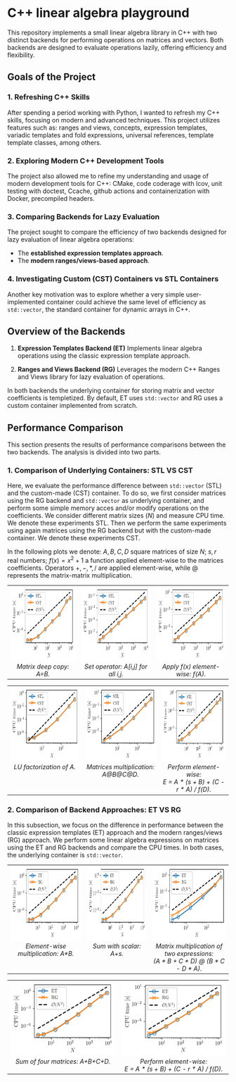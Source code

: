 
# C++ linear algebra playground

This repository implements a small linear algebra library in C++ with two distinct backends for performing operations on matrices and vectors. Both backends are designed to evaluate operations lazily, offering efficiency and flexibility.


## Goals of the Project

### 1. Refreshing C++ Skills
After spending a period working with Python, I wanted to refresh my C++ skills, focusing on modern and advanced techniques. This project utilizes features such as: ranges and views, concepts, expression templates, variadic templates and fold expressions, universal references, template template classes, among others.

### 2. Exploring Modern C++ Development Tools
The project also allowed me to refine my understanding and usage of modern development tools for C++: CMake, code coderage with lcov, unit testing with doctest, Ccache, github actions and containerization with Docker, precompiled headers.

### 3. Comparing Backends for Lazy Evaluation
The project sought to compare the efficiency of two backends designed for lazy evaluation of linear algebra operations:

- The **established expression templates approach**.
- The **modern ranges/views-based approach**.

### 4. Investigating Custom (CST) Containers vs STL Containers
Another key motivation was to explore whether a very simple user-implemented container could achieve the same level of efficiency as `std::vector`, the standard container for dynamic arrays in C++.


## Overview of the Backends

1. **Expression Templates Backend (ET)**
Implements linear algebra operations using the classic expression template approach.

2. **Ranges and Views Backend (RG)**
Leverages the modern C++ Ranges and Views library for lazy evaluation of operations.
   
In both backends the underlying container for storing matrix and vector coefficients is templetized. By default, ET uses `std::vector` and RG uses a custom container implemented from scratch. 

## Performance Comparison
This section presents the results of performance comparisons between the two backends. The analysis is divided into two parts.

### 1. **Comparison of Underlying Containers: STL VS CST**
Here, we evaluate the performance difference between `std::vector` (STL) and the custom-made (CST) container. To do so, we first consider matrices using the RG backend and `std::vector` as underlying container, and perform some simple memory acces and/or modify operations on the coefficients. We consider different matrix sizes ($N$) and measure CPU time. We denote these experiments STL. Then we perform the same experiments using again matrices using the RG backend but with the custom-made container. We denote these experiments CST.

In the following plots we denote: $A,B,C,D$ square matrices of size $N$; $s,r$ real numbers; $f(x)=x^2+1$ a function applied element-wise to the matrices coefficients. Operators $+,-,*,/$ are applied element-wise, while $@$ represents the matrix-matrix multiplication.

<table align="center" style="border-collapse: collapse; border: none">
  <tr>
    <td valign="top", style="text-align: center; border: none;">
    <img height=170 src="./benchmarks/results/copy_matrix.png"/><br>
    <em>Matrix deep copy: A=B.</em>
    </td>
    <td valign="top", style="text-align: center; border: none;">
    <img height=170 src="./benchmarks/results/set_operator.png"/><br>
    <em>Set operator: A[i,j] for all i,j.</em>
    </td>
    <td valign="top", style="text-align: center; border: none;">
    <img height=170 src="./benchmarks/results/apply_inplace_fun.png"/><br>
    <em>Apply f(x) element-wise: f(A).</em>
    </td>
  </tr>
</table>
<table align="center" style="border-collapse: collapse; border: none">
  <tr>
    <td valign="top", style="text-align: center; border: none;">
    <img height=170 src="./benchmarks/results/LU_factorization.png"/><br>
    <em>LU factorization of A.</em>
    </td>
    <td valign="top", style="text-align: center; border: none;">
    <img height=170 src="./benchmarks/results/mult_four_mat.png"/><br>
    <em>Matrices multiplication: A@B@C@D.</em>
    </td>
    <td valign="top", style="text-align: center; border: none;">
    <img height=170 src="./benchmarks/results/long_op_1.png"/><br>
    <em>Perform element-wise:<br>E = A * (s + B) + (C - r * A) / f(D).</em>
    </td>
  </tr>
</table>



### 2. **Comparison of Backend Approaches: ET VS RG**
In this subsection, we focus on the difference in performance between the classic expression templates (ET) approach and the modern ranges/views (RG) approach. We perform some linear algebra expressions on matrices using the ET and RG backends and compare the CPU times. In both cases, the underlying container is `std::vector`.


<table align="center" style="border-collapse: collapse; border: none">
  <tr>
    <td valign="top", style="text-align: center; border: none;">
    <img height=170 src="./benchmarks/results/mult_elwise_two_mat.png"/><br>
    <em>Element-wise multiplication: A*B.</em>
    </td>
    <td valign="top", style="text-align: center; border: none;">
    <img height=170 src="./benchmarks/results/mult_with_scalar.png"/><br>
    <em>Sum with scalar: A+s.</em>
    </td>
    <td valign="top", style="text-align: center; border: none;">
    <img height=170 src="./benchmarks/results/mult_two_expr.png"/><br>
    <em>Matrix multiplication of two expressions:<br>(A * B + C * D) @ (B * C - D * A).</em>
    </td>
  </tr>
</table>
<table align="center" style="border-collapse: collapse; border: none">
  <tr>
    <td valign="top", style="text-align: center; border: none;">
    <img height=170 src="./benchmarks/results/sum_four_mat.png"/><br>
    <em>Sum of four matrices: A+B+C+D.</em>
    </td>
    <td valign="top", style="text-align: center; border: none;">
    <img height=170 src="./benchmarks/results/long_op_2.png"/><br>
    <em>Perform element-wise:<br>E = A * (s + B) + (C - r * A) / f(D).</em>
    </td>
  </tr>
</table>
